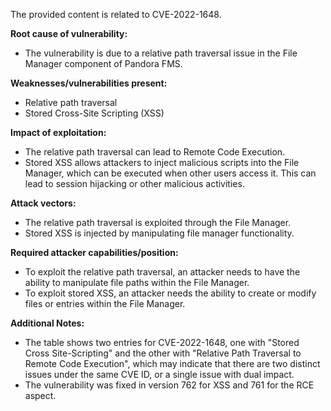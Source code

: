 The provided content is related to CVE-2022-1648.

**Root cause of vulnerability:**
- The vulnerability is due to a relative path traversal issue in the File Manager component of Pandora FMS.

**Weaknesses/vulnerabilities present:**
- Relative path traversal
- Stored Cross-Site Scripting (XSS)

**Impact of exploitation:**
- The relative path traversal can lead to Remote Code Execution.
- Stored XSS allows attackers to inject malicious scripts into the File Manager, which can be executed when other users access it. This can lead to session hijacking or other malicious activities.

**Attack vectors:**
- The relative path traversal is exploited through the File Manager.
- Stored XSS is injected by manipulating file manager functionality.

**Required attacker capabilities/position:**
- To exploit the relative path traversal, an attacker needs to have the ability to manipulate file paths within the File Manager.
- To exploit stored XSS, an attacker needs the ability to create or modify files or entries within the File Manager.

**Additional Notes:**
- The table shows two entries for CVE-2022-1648, one with "Stored Cross Site-Scripting" and the other with "Relative Path Traversal to Remote Code Execution", which may indicate that there are two distinct issues under the same CVE ID, or a single issue with dual impact.
- The vulnerability was fixed in version 762 for XSS and 761 for the RCE aspect.